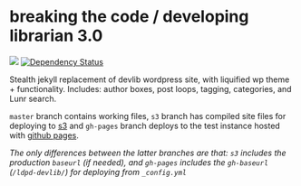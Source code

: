 # breaking the code / developing librarian 3.0

<a href="https://travis-ci.org/cul/ldpd-devlib"><img src="https://travis-ci.org/cul/ldpd-devlib.svg?branch=master"/></a>
<a href='https://gemnasium.com/github.com/cul/ldpd-devlib'><img src="https://gemnasium.com/badges/github.com/cul/ldpd-devlib.svg" alt="Dependency Status" /></a>

Stealth jekyll replacement of devlib wordpress site, with liquified wp theme + functionality.
Includes: author boxes, post loops, tagging, categories, and Lunr search.

`master` branch contains working files, `s3` branch has compiled site files for deploying to [s3](https://developinglibrarian.library.columbia.edu) and `gh-pages` branch deploys to the test instance hosted with [github pages](https://cul.github.io/ldpd-devlib/). 

*The only differences between the latter branches are that: `s3` includes the production `baseurl` (if needed), and `gh-pages` includes the `gh-baseurl` (`/ldpd-devlib/`) for deploying from `_config.yml`*
